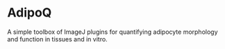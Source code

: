 # AdipoQ
A simple toolbox of ImageJ plugins for quantifying adipocyte morphology and function in tissues and in vitro.
